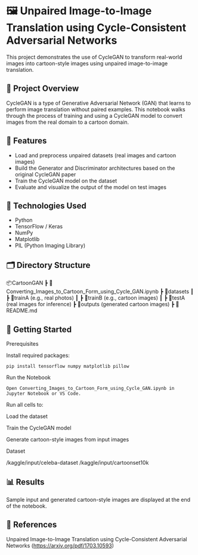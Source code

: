 # 🖼️ Unpaired Image-to-Image Translation using Cycle-Consistent Adversarial Networks
This project demonstrates the use of CycleGAN to transform real-world images into cartoon-style images using unpaired image-to-image translation.

## 📁 Project Overview

CycleGAN is a type of Generative Adversarial Network (GAN) that learns to perform image translation without paired examples. This notebook walks through the process of training and using a CycleGAN model to convert images from the real domain to a cartoon domain.

## 📌 Features

- Load and preprocess unpaired datasets (real images and cartoon images)
- Build the Generator and Discriminator architectures based on the original CycleGAN paper
- Train the CycleGAN model on the dataset
- Evaluate and visualize the output of the model on test images

## 🧠 Technologies Used

- Python
- TensorFlow / Keras
- NumPy
- Matplotlib
- PIL (Python Imaging Library)

## 🗂️ Directory Structure

📦CartoonGAN
┣ 📜Converting_Images_to_Cartoon_Form_using_Cycle_GAN.ipynb
┣ 📁datasets
┃ ┣ 📁trainA (e.g., real photos)
┃ ┣ 📁trainB (e.g., cartoon images)
┃ ┣ 📁testA (real images for inference)
┣ 📁outputs (generated cartoon images)
┣ 📜README.md


## 🚀 Getting Started

 Prerequisites

Install required packages:

    pip install tensorflow numpy matplotlib pillow

Run the Notebook

    Open Converting_Images_to_Cartoon_Form_using_Cycle_GAN.ipynb in Jupyter Notebook or VS Code.

Run all cells to:

Load the dataset

Train the CycleGAN model

Generate cartoon-style images from input images

Dataset

/kaggle/input/celeba-dataset
/kaggle/input/cartoonset10k

## 📊 Results
Sample input and generated cartoon-style images are displayed at the end of the notebook.

## 📖 References
Unpaired Image-to-Image Translation using Cycle-Consistent Adversarial Networks
(https://arxiv.org/pdf/1703.10593)

